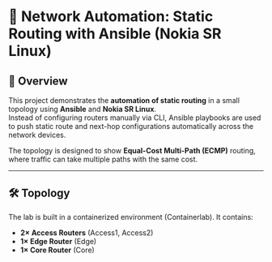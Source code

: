 # 🔀 Network Automation: Static Routing with Ansible (Nokia SR Linux)

## 📖 Overview
This project demonstrates the **automation of static routing** in a small topology using **Ansible** and **Nokia SR Linux**.  
Instead of configuring routers manually via CLI, Ansible playbooks are used to push static route and next-hop configurations automatically across the network devices.

The topology is designed to show **Equal-Cost Multi-Path (ECMP)** routing, where traffic can take multiple paths with the same cost.

---

## 🛠️ Topology
The lab is built in a containerized environment (Containerlab). It contains:

- **2× Access Routers** (Access1, Access2)  
- **1× Edge Router** (Edge)  
- **1× Core Router** (Core)  



